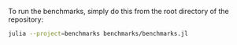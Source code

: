 To run the benchmarks, simply do this from the root directory of the repository:

```sh
julia --project=benchmarks benchmarks/benchmarks.jl
```